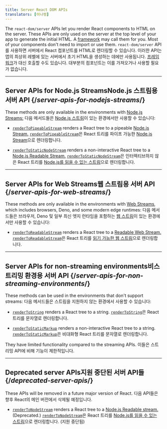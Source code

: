 ```yaml
---
title: Server React DOM APIs
translators: [이나령]
---
```


<Intro>

The `react-dom/server` APIs let you render React components to HTML on the server. These APIs are only used on the server at the top level of your app to generate the initial HTML. A [framework](/learn/start-a-new-react-project#production-grade-react-frameworks) may call them for you. Most of your components don't need to import or use them.
<Trans>`react-dom/server` API를 사용하면 서버에서 React 컴포넌트를 HTML로 렌더링할 수 있습니다. 이러한 API는 앱의 최상위 레벨에 있는 서버에서 초기 HTML을 생성하는 데에만 사용됩니다. [프레임워크](/learn/start-a-new-react-project#production-grade-react-frameworks)가 대신 호출할 수도 있습니다. 대부분의 컴포넌트는 이를 가져오거나 사용할 필요가 없습니다.</Trans>

</Intro>

---

## Server APIs for Node.js Streams<Trans>Node.js 스트림용 서버 API</Trans> {/*server-apis-for-nodejs-streams*/}

These methods are only available in the environments with [Node.js Streams:](https://nodejs.org/api/stream.html)
<Trans>다음 메서드들은 [Node.js 스트림](https://nodejs.org/api/stream.html)이 있는 환경에서만 사용할 수 있습니다:</Trans>

* [`renderToPipeableStream`](/reference/react-dom/server/renderToPipeableStream) renders a React tree to a pipeable [Node.js Stream.](https://nodejs.org/api/stream.html)
<Trans>[`renderToPipeableStream`](/reference/react-dom/server/renderToPipeableStream)은 React 트리를 파이프 가능한 [Node.js Stream](https://nodejs.org/api/stream.html)으로 렌더링합니다.</Trans>

* [`renderToStaticNodeStream`](/reference/react-dom/server/renderToStaticNodeStream) renders a non-interactive React tree to a [Node.js Readable Stream.](https://nodejs.org/api/stream.html#readable-streams)
<Trans>[`renderToStaticNodeStream`](/reference/react-dom/server/renderToStaticNodeStream)은 인터렉티브하지 않은 React 트리를 [Node.js를 읽을 수 있는 스트림](https://nodejs.org/api/stream.html#readable-streams)으로 렌더링합니다.</Trans>

---

## Server APIs for Web Streams<Trans>웹 스트림용 서버 API</Trans> {/*server-apis-for-web-streams*/}

These methods are only available in the environments with [Web Streams](https://developer.mozilla.org/en-US/docs/Web/API/Streams_API), which includes browsers, Deno, and some modern edge runtimes:
<Trans>다음 메서드들은 브라우저, Deno 및 일부 최신 엣지 런타임을 포함하는 [웹 스트림](https://developer.mozilla.org/en-US/docs/Web/API/Streams_API)이 있는 환경에서만 사용할 수 있습니다:</Trans>

* [`renderToReadableStream`](/reference/react-dom/server/renderToReadableStream) renders a React tree to a [Readable Web Stream.](https://developer.mozilla.org/en-US/docs/Web/API/ReadableStream)
<Trans outdent>[`renderToReadableStream`](/reference/react-dom/server/renderToReadableStream)은 React 트리를 [읽기 가능한 웹 스트림](https://developer.mozilla.org/en-US/docs/Web/API/ReadableStream)으로 렌더링합니다.</Trans>

---

## Server APIs for non-streaming environments<Trans>비스트리밍 환경용 서버 API</Trans> {/*server-apis-for-non-streaming-environments*/}

These methods can be used in the environments that don't support streams:
<Trans>다음 메서드들은 스트림을 지원하지 않는 환경에서 사용할 수 있습니다:</Trans>

* [`renderToString`](/reference/react-dom/server/renderToString) renders a React tree to a string.
<Trans>[`renderToString`](/reference/react-dom/server/renderToString)은 React 트리를 문자열로 렌더링합니다.</Trans>

* [`renderToStaticMarkup`](/reference/react-dom/server/renderToStaticMarkup) renders a non-interactive React tree to a string.
<Trans>[`renderToStaticMarkup`](/reference/react-dom/server/renderToStaticMarkup)은 비대화형 React 트리를 문자열로 렌더링합니다.</Trans>

They have limited functionality compared to the streaming APIs.
<Trans>이들은 스트리밍 API에 비해 기능이 제한적입니다.</Trans>

---

## Deprecated server APIs<Trans>지원 중단된 서버 API들</Trans> {/*deprecated-server-apis*/}

<Deprecated>

These APIs will be removed in a future major version of React.
<Trans>다음 API들은 향후 React의 메인 버전에서 삭제될 예정입니다.</Trans>

</Deprecated>

* [`renderToNodeStream`](/reference/react-dom/server/renderToNodeStream) renders a React tree to a [Node.js Readable stream.](https://nodejs.org/api/stream.html#readable-streams) (Deprecated.)
<Trans outdent>[`renderToNodeStream`](/reference/react-dom/server/renderToNodeStream)은 React 트리를 [Node.js를 읽을 수 있는 스트림](https://nodejs.org/api/stream.html#readable-streams)으로 렌더링합니다. (지원 중단됨) </Trans>
